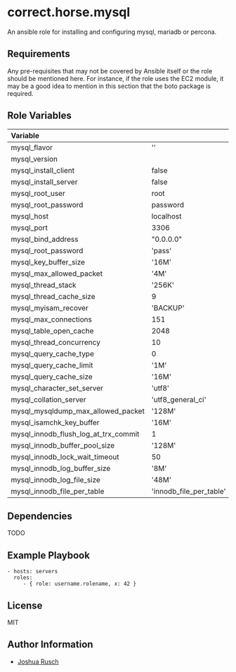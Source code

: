 correct.horse.mysql
=========

An ansible role for installing and configuring mysql, mariadb or percona.

Requirements
------------

Any pre-requisites that may not be covered by Ansible itself or the role should be mentioned here. For instance, if the role uses the EC2 module, it may be a good idea to mention in this section that the boto package is required.

Role Variables
--------------
| Variable				|				|
| :---					| :---				|
| mysql_flavor				| ''				|
| mysql_version				|				|
| mysql_install_client			| false				|
| mysql_install_server			| false				|
| mysql_root_user			| root				|
| mysql_root_password			| password			|
| mysql_host				| localhost			|
| mysql_port				| 3306				|
| mysql_bind_address			| "0.0.0.0"			|
| mysql_root_password			| 'pass'			|
| mysql_key_buffer_size			| '16M'				|
| mysql_max_allowed_packet		| '4M'				|
| mysql_thread_stack			| '256K'			|
| mysql_thread_cache_size		| 9				|
| mysql_myisam_recover			| 'BACKUP'			|
| mysql_max_connections			| 151				|
| mysql_table_open_cache		| 2048				|
| mysql_thread_concurrency		| 10				|
| mysql_query_cache_type		| 0				|
| mysql_query_cache_limit		| '1M'				|
| mysql_query_cache_size		| '16M'				|
| mysql_character_set_server		| 'utf8'			|
| mysql_collation_server		| 'utf8_general_ci'		|
| mysql_mysqldump_max_allowed_packet	| '128M'			|
| mysql_isamchk_key_buffer		| '16M'				|
| mysql_innodb_flush_log_at_trx_commit	| 1				|
| mysql_innodb_buffer_pool_size		| '128M'			|
| mysql_innodb_lock_wait_timeout	| 50				|
| mysql_innodb_log_buffer_size		| '8M'				|
| mysql_innodb_log_file_size		| '48M'				|
| mysql_innodb_file_per_table		| 'innodb_file_per_table'	|


Dependencies
------------

TODO

Example Playbook
----------------

    - hosts: servers
      roles:
         - { role: username.rolename, x: 42 }

License
-------

MIT

Author Information
------------------

* [Joshua Rusch](https://correct.horse/)
